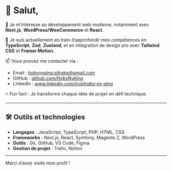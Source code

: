 # 👋 Salut,

👀 Je m’intéresse au développement web moderne, notamment avec **Next.js**, **WordPress/WooCommerce** et **React**.
 
🌱 Je suis actuellement en train d’approfondir mes compétences en **TypeScript**, **Zod**, **Zustand**, et en intégration de design pro avec **Tailwind CSS** et **Framer Motion**.

📫 Vous pouvez me contacter via :  
   - Email : *hobynyaina.sitraka@gmail.com*  
   - GitHub : [github.com/HobyNyAina](https://github.com/HobyNyAina)  
   - LinkedIn : *www.linkedin.com/in/sitraka-ny-aina*

⚡ Fun fact : Je transforme chaque idée de projet en défi technique.

---

## 🛠️ Outils et technologies

- **Langages** : JavaScript, TypeScript, PHP, HTML, CSS  
- **Frameworks** : Next.js, React, Symfony, Magento 2, WordPress  
- **Outils** : Git, GitHub, VS Code, Figma
- **Gestion de projet** : Trello, Notion  

---

Merci d’avoir visité mon profil !
